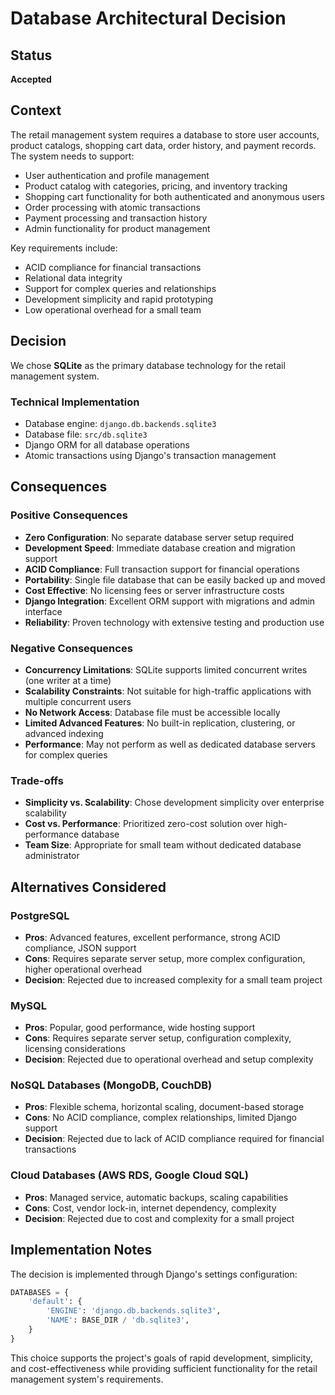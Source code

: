 # Database Architectural Decision

## Status
**Accepted**

## Context

The retail management system requires a database to store user accounts, product catalogs, shopping cart data, order history, and payment records. The system needs to support:

- User authentication and profile management
- Product catalog with categories, pricing, and inventory tracking
- Shopping cart functionality for both authenticated and anonymous users
- Order processing with atomic transactions
- Payment processing and transaction history
- Admin functionality for product management

Key requirements include:
- ACID compliance for financial transactions
- Relational data integrity
- Support for complex queries and relationships
- Development simplicity and rapid prototyping
- Low operational overhead for a small team

## Decision

We chose **SQLite** as the primary database technology for the retail management system.

### Technical Implementation
- Database engine: `django.db.backends.sqlite3`
- Database file: `src/db.sqlite3`
- Django ORM for all database operations
- Atomic transactions using Django's transaction management

## Consequences

### Positive Consequences
- **Zero Configuration**: No separate database server setup required
- **Development Speed**: Immediate database creation and migration support
- **ACID Compliance**: Full transaction support for financial operations
- **Portability**: Single file database that can be easily backed up and moved
- **Cost Effective**: No licensing fees or server infrastructure costs
- **Django Integration**: Excellent ORM support with migrations and admin interface
- **Reliability**: Proven technology with extensive testing and production use

### Negative Consequences
- **Concurrency Limitations**: SQLite supports limited concurrent writes (one writer at a time)
- **Scalability Constraints**: Not suitable for high-traffic applications with multiple concurrent users
- **No Network Access**: Database file must be accessible locally
- **Limited Advanced Features**: No built-in replication, clustering, or advanced indexing
- **Performance**: May not perform as well as dedicated database servers for complex queries

### Trade-offs
- **Simplicity vs. Scalability**: Chose development simplicity over enterprise scalability
- **Cost vs. Performance**: Prioritized zero-cost solution over high-performance database
- **Team Size**: Appropriate for small team without dedicated database administrator

## Alternatives Considered

### PostgreSQL
- **Pros**: Advanced features, excellent performance, strong ACID compliance, JSON support
- **Cons**: Requires separate server setup, more complex configuration, higher operational overhead
- **Decision**: Rejected due to increased complexity for a small team project

### MySQL
- **Pros**: Popular, good performance, wide hosting support
- **Cons**: Requires separate server setup, configuration complexity, licensing considerations
- **Decision**: Rejected due to operational overhead and setup complexity

### NoSQL Databases (MongoDB, CouchDB)
- **Pros**: Flexible schema, horizontal scaling, document-based storage
- **Cons**: No ACID compliance, complex relationships, limited Django support
- **Decision**: Rejected due to lack of ACID compliance required for financial transactions

### Cloud Databases (AWS RDS, Google Cloud SQL)
- **Pros**: Managed service, automatic backups, scaling capabilities
- **Cons**: Cost, vendor lock-in, internet dependency, complexity
- **Decision**: Rejected due to cost and complexity for a small project

## Implementation Notes

The decision is implemented through Django's settings configuration:

```python
DATABASES = {
    'default': {
        'ENGINE': 'django.db.backends.sqlite3',
        'NAME': BASE_DIR / 'db.sqlite3',
    }
}
```

This choice supports the project's goals of rapid development, simplicity, and cost-effectiveness while providing sufficient functionality for the retail management system's requirements.
